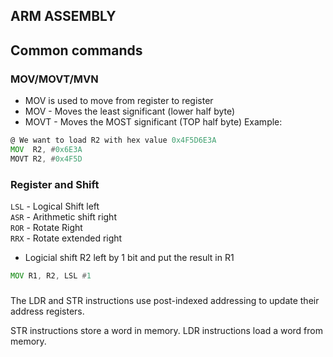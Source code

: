 ## ARM ASSEMBLY

## Common commands

### MOV/MOVT/MVN
* MOV is used to move from register to register
* MOV - Moves the least significant (lower half byte)
* MOVT - Moves the MOST significant (TOP half byte)
Example:
```asm
@ We want to load R2 with hex value 0x4F5D6E3A
MOV  R2, #0x6E3A
MOVT R2, #0x4F5D
```

### Register and Shift
```LSL``` - Logical Shift left <br/>
```ASR``` - Arithmetic shift right <br/>
```ROR``` - Rotate Right<br/>
```RRX``` - Rotate extended right<br/>

* Logicial shift R2 left by 1 bit and put the result in R1
```asm
MOV R1, R2, LSL #1
```


###
The LDR and STR instructions use post-indexed addressing to update their address registers.

STR instructions store a word in memory.
LDR instructions load a word from memory.
